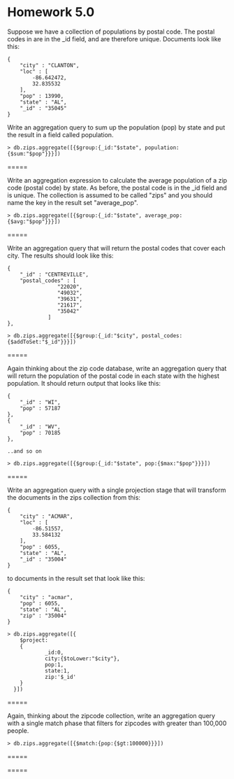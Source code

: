 Homework 5.0
=====

Suppose we have a collection of populations by postal code. The postal codes in are in the _id field, and are therefore unique. Documents look like this:
```
{
	"city" : "CLANTON",
	"loc" : [
		-86.642472,
		32.835532
	],
	"pop" : 13990,
	"state" : "AL",
	"_id" : "35045"
}
```

Write an aggregation query to sum up the population (pop) by state and put the result in a field called population.
```
> db.zips.aggregate([{$group:{_id:"$state", population:{$sum:"$pop"}}}])
```
=====

Write an aggregation expression to calculate the average population of a zip code (postal code) by state. As before, the postal code is in the _id field and is unique. The collection is assumed to be called "zips" and you should name the key in the result set "average_pop".
```
> db.zips.aggregate([{$group:{_id:"$state", average_pop:{$avg:"$pop"}}}])
```
=====

Write an aggregation query that will return the postal codes that cover each city. The results should look like this:
		
```
{
	"_id" : "CENTREVILLE",
	"postal_codes" : [
				"22020",
				"49032",
				"39631",
				"21617",
				"35042"
			 ]
},
```

```
> db.zips.aggregate([{$group:{_id:"$city", postal_codes:{$addToSet:"$_id"}}}])
```
=====

Again thinking about the zip code database, write an aggregation query that will return the population of the postal code in each state with the highest population. It should return output that looks like this:
```
{
	"_id" : "WI",
	"pop" : 57187
},
{
	"_id" : "WV",
	"pop" : 70185
},

..and so on
```

```
> db.zips.aggregate([{$group:{_id:"$state", pop:{$max:"$pop"}}}])
```
=====

Write an aggregation query with a single projection stage that will transform the documents in the zips collection from this:
```
{
	"city" : "ACMAR",
	"loc" : [
		-86.51557,
		33.584132
	],
	"pop" : 6055,
	"state" : "AL",
	"_id" : "35004"
}
```
to documents in the result set that look like this:

```
{
	"city" : "acmar",
	"pop" : 6055,
	"state" : "AL",
	"zip" : "35004"
}
```

```
> db.zips.aggregate([{
  	$project:
  	{
      		_id:0,
      		city:{$toLower:"$city"},
      		pop:1,
      		state:1,
      		zip:'$_id'
  	}
  }])
```
=====

Again, thinking about the zipcode collection, write an aggregation query with a single match phase that filters for zipcodes with greater than 100,000 people.
```
> db.zips.aggregate([{$match:{pop:{$gt:100000}}}])
```
=====


=====

